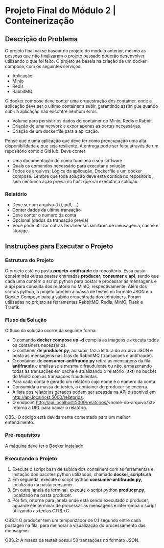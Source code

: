 # Projeto Final do Módulo 2 | Conteinerização
## Descrição do Problema

O projeto final vai se basear no projeto do modulo anterior, mesmo as pessoas que não finalizaram o projeto passado poderão desenvolver utilizando o que foi feito.
O projeto se baseia na criação de um docker compose, com os seguintes serviços:
 - Aplicação
 - Minio
 - Redis
 - RabbitMQ

O docker compose deve conter uma orquestração dos container, onde a aplicação deve ser o ultimo container a subir, garantindo assim que quando subir a aplicação não encontre nenhum error.
 - Volume para persistir os dados do container do Minio, Redis e Rabbit.
 - Criação de uma network e expor apenas as portas necessárias.
 - Criação de um dockerfile para a aplicação.

Pense que é uma aplicação que deve ter como preocupação uma alta disponibilidade e que seja resiliente.
A entrega pode ser feita através de um repositório como o GitHub. Deve conter:

 - Uma documentação de como funciona o seu software
 - Quais os comandos necessário para executar a solução
 - Todos os arquivos: Lógica da aplicação, Dockerfile e um docker compose.
Lembre que toda solução deve esta contida no repositório , sem nenhuma ação previa no host que vai executar a solução.

### Relatório  
 - Deve ser um arquivo (txt, pdf, ...) 
 - Conter dados da ultima transação 
 - Deve conter o numero da conta 
 - Opcional (dados da transação previa)
 - Voce pode utilizar outras ferramentas similares de mensageiria, cache e storage.

## Instruções para Executar o Projeto
### Estrutura do Projeto
O projeto está na pasta <b>projeto-antifraude</b> do repositório.
Essa pasta contém três outras pastas chamadas <b>producer</b>, <b>consumer</b> e <b>api</b>, sendo que cada uma contém o script python para postar e processar as mensagens e a api para consulta dos relatório no MinIO, respectivamente.
Além dos scripts python, o projeto contém a massa de testes no formato JSON e o Docker Compose para a subida orquestrada dos containers.
Foram utilizadas no projeto as ferramentas RabbitMQ, Redis, MinIO, Flask e Traefik.

### Fluxo da Solução
O fluxo da solução ocorre da seguinte forma:
 - O comando <b>docker compose up -d</b> compila as imagens e executa todos os containers necessários.
 - O container de <b>producer.py</b>, ao subir, faz a leitura do arquivo JSON e posta as mensagens nas filas do RabbitMQ (transacoes e antifraude).
 - O container de <b>consumer-antifraude.py</b> retira as mensagens da fila <b>antifraude</b> e analisa se a mesma é fraudulenta ou não, armazenando todas as transações em cache e atualizando o relatório (.txt) no bucket do MinIO com as transações fraudulentas.
 - Para cada conta é gerado um relatório cujo nome é o número da conta.
 - Consumida a massa de testes, o container do producer se encerra.
 - A lista dos relatórios gerados podem ser acessda na API disponível em http://api.localhost:5000/relatorios.
 - O endpoint http://api.localhost:5000/relatorios/<nome-do-arquivo.txt> retorna a URL para baixar o relatório.

OBS.: O código está devidamente comentado para um melhor entendimento.

### Pré-requisitos
A máquina deve ter o Docker instalado.

### Executando o Projeto
1. Execute o script bash de subida dos containers com as ferramentas e instação dos pacotes python utilizados, chamado <b>docker_scripts.sh</b>.
2. Em seguinda, execute o script python <b>consumer-antifraude.py</b>, localizado na pasta consumer.
3. Em outra janela de terminal, execute o script python <b>producer.py</b>, localizado na pasta producer.
4. Por fim, retorne para janela onde está sendo executado o producer, aguarde ele terminar de processar as mensagens e interrompa o script utilizando as teclas CTRL+C.

OBS.1: O producer tem um temporizador de 0.1 segundo entre cada postagen na fila, para melhorar a visualização do processamento das mensagens.
    
OBS.2: A massa de testes possui 50 transações no formato JSON.
